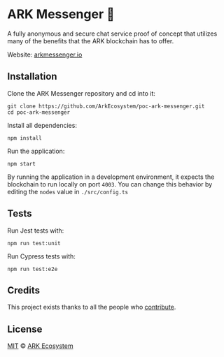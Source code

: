 # ARK Messenger 💬

A fully anonymous and secure chat service proof of concept that utilizes many of the benefits that the ARK blockchain has to offer.

Website: [arkmessenger.io](http://www.arkmessenger.io)

## Installation

Clone the ARK Messenger repository and cd into it:

```
git clone https://github.com/ArkEcosystem/poc-ark-messenger.git
cd poc-ark-messenger
```

Install all dependencies:

```
npm install
```

Run the application:

```
npm start
```

By running the application in a development environment, it expects the blockchain to run locally on port `4003`. You can change this behavior by editing the `nodes` value in `./src/config.ts`

## Tests

Run Jest tests with:

```
npm run test:unit
```

Run Cypress tests with:

```
npm run test:e2e
```

## Credits

This project exists thanks to all the people who [contribute](../../contributors).

## License

[MIT](LICENSE) © [ARK Ecosystem](https://ark.io)
